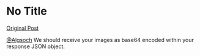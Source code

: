# No Title

[Original Post](https://discourse.onlinedegree.iitm.ac.in/t/169029/207)

<p><a class="mention" href="/u/algsoch">@Algsoch</a> We should receive your images as base64 encoded within your response JSON object.</p>